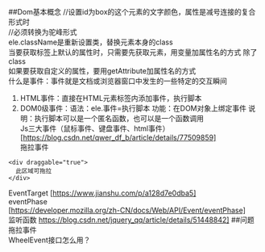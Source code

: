 ##Dom基本概念
//设置id为box的这个元素的文字颜色，属性是减号连接的复合形式时   
//必须转换为驼峰形式   
ele.className是重新设置类，替换元素本身的class   
当要获取标签上默认的属性时，只需要先获取元素，用变量加属性名的方式 除了class   
如果要获取自定义的属性，要用getAttribute加属性名的方式   
什么是事件：事件就是文档或浏览器窗口中发生的一些特定的交互瞬间   
1. HTML事件：直接在HTML元素标签内添加事件，执行脚本   
2. DOM0级事件：语法：ele.事件=执行脚本 功能：在DOM对象上绑定事件 说明：执行脚本可以是一个匿名函数，也可以是一个函数调用   
Js三大事件（鼠标事件、键盘事件、html事件）
[https://blog.csdn.net/qwer_df_b/article/details/77509859]   
拖拉事件   
```
<div draggable="true">
  此区域可拖拉
</div>
```
EventTarget
[https://www.jianshu.com/p/a128d7e0dba5]   
eventPhase   
[https://developer.mozilla.org/zh-CN/docs/Web/API/Event/eventPhase]   
监听函数
https://blog.csdn.net/jquery_qq/article/details/51448842]
##问题
拖拉事件   
WheelEvent接口怎么用？
